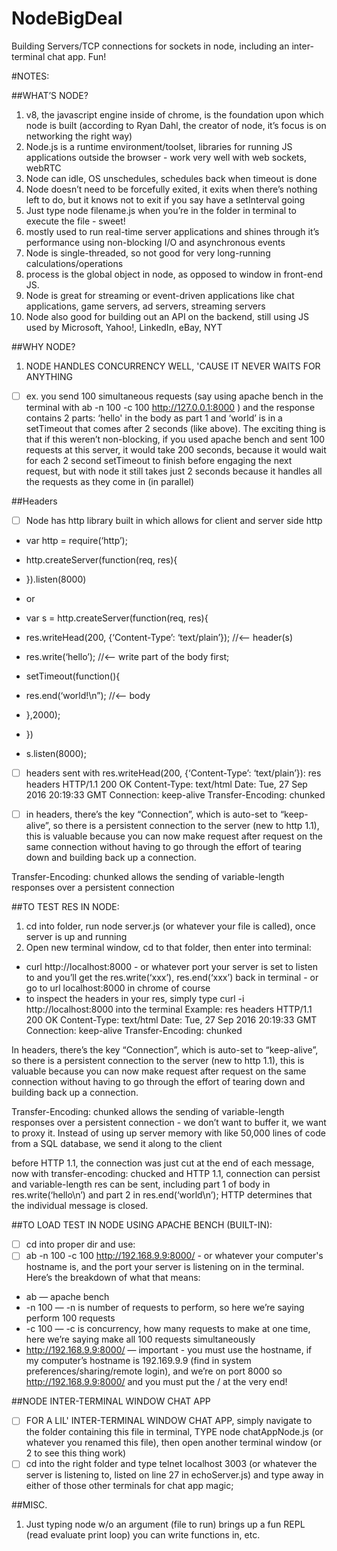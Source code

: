 # NodeBigDeal
Building Servers/TCP connections for sockets in node, including an inter-terminal chat app.  Fun!

#NOTES:

##WHAT’S NODE? 
1. v8, the javascript engine inside of chrome, is the foundation upon which node is built 
(according to Ryan Dahl, the creator of node, it’s focus is on networking the right way) 
2. Node.js is a runtime environment/toolset, libraries for running JS applications outside the browser - work very well with web sockets, webRTC
3. Node can idle, OS unschedules, schedules back when timeout is done 
1. Node doesn’t need to be forcefully exited, it exits when there’s nothing left to do, but it knows not to exit if you say have a setInterval going 
1. Just type node filename.js when you’re in the folder in terminal to execute the file - sweet!
1. mostly used to run real-time server applications and shines through it’s performance using non-blocking I/O and asynchronous events 
1. Node is single-threaded, so not good for very long-running calculations/operations
1. process is the global object in node, as opposed to window in front-end JS. 
1. Node is great for streaming or event-driven applications like chat applications, game servers, ad servers, streaming servers
1. Node also good for building out an API on the backend, still using JS
used by Microsoft, Yahoo!, LinkedIn, eBay, NYT

##WHY NODE? 
1. NODE HANDLES CONCURRENCY WELL, 'CAUSE IT NEVER WAITS FOR ANYTHING 

- [ ] ex. you send 100 simultaneous requests (say using apache bench in the terminal with ab -n 100 -c 100 http://127.0.0.1:8000 ) and the response contains 2 parts:  ‘hello' in the body as part 1 and ‘world’ is in a setTimeout that comes after 2 seconds (like above).  The exciting thing is that if this weren’t non-blocking, if you used apache bench and sent 100 requests at this server, it would take 200 seconds, because it would wait for each 2 second setTimeout to finish before engaging the next request, but with node it still takes just 2 seconds because it handles all the requests as they come in (in parallel)    


##Headers

- [ ] Node has http library built in which allows for client and server side http

- var http = require(‘http’); 
- http.createServer(function(req, res){

- }).listen(8000)

- or 

- var s = http.createServer(function(req, res){
- res.writeHead(200, {‘Content-Type’: ‘text/plain’});  //<— header(s)
- res.write(‘hello’); //<— write part of the body first; 
- setTimeout(function(){
-    res.end(‘world!\n”); //<— body
-    },2000); 
- })
- s.listen(8000); 

- [ ] headers sent with res.writeHead(200, {‘Content-Type’: ‘text/plain’}): 
res headers 
HTTP/1.1 200 OK
Content-Type: text/html
Date: Tue, 27 Sep 2016 20:19:33 GMT
Connection: keep-alive
Transfer-Encoding: chunked

- [ ] in headers, there’s the key “Connection”, which is auto-set to “keep-alive”, so there is a persistent connection to the server (new to http 1.1), this is valuable because you can now make request after request on the same connection without having to go through the effort of tearing down and building back up a connection.  


Transfer-Encoding: chunked allows the sending of variable-length responses over a persistent connection 

##TO TEST RES IN NODE: 
1. cd into folder, run node server.js (or whatever your file is called), once server is up and running
1. Open new terminal window, cd to that folder, then enter into terminal: 

- curl http://localhost:8000 - or whatever port your server is set to listen to and you’ll get the res.write(‘xxx’), res.end(‘xxx’) back in terminal  - or go to url localhost:8000 in chrome of course
- to inspect the headers in your res, simply type curl -i  http://localhost:8000 into the terminal 
Example: 
res headers 
HTTP/1.1 200 OK
Content-Type: text/html
Date: Tue, 27 Sep 2016 20:19:33 GMT
Connection: keep-alive
Transfer-Encoding: chunked

In headers, there’s the key “Connection”, which is auto-set to “keep-alive”, so there is a persistent connection to the server (new to http 1.1), this is valuable because you can now make request after request on the same connection without having to go through the effort of tearing down and building back up a connection.  

Transfer-Encoding: chunked allows the sending of variable-length responses over a persistent connection - we don’t want to buffer it, we want to proxy it.  Instead of using up server memory with like 50,000 lines of code from a SQL database, we send it along to the client

before HTTP 1.1, the connection was just cut at the end of each message, now with transfer-encoding: chucked and HTTP 1.1, connection can persist and variable-length res can be sent, including part 1 of body in res.write(‘hello\n’) and part 2 in res.end(‘world\n’);  HTTP determines that the individual message is closed.  


##TO LOAD TEST IN NODE USING APACHE BENCH (BUILT-IN):

- [ ] cd into proper dir and use: 
- [ ] ab -n 100 -c 100 http://192.168.9.9:8000/ - or whatever your computer's hostname is, and the port your server is listening on in the terminal.  Here’s the breakdown of what that means: 

- ab —  apache bench
- -n 100 — -n is number of requests to perform, so here we’re saying perform 100 requests
- -c 100 — -c is concurrency, how many requests to make at one time, here we’re saying make all 100 requests simultaneously
- http://192.168.9.9:8000/ — important - you must use the hostname, if my computer’s hostname is 192.169.9.9 (find in system preferences/sharing/remote login), and we’re on port 8000 so http://192.168.9.9:8000/  and you must put the / at the very end!


##NODE INTER-TERMINAL WINDOW CHAT APP

- [ ] FOR A LIL' INTER-TERMINAL WINDOW CHAT APP, simply navigate to the folder containing this file in terminal, TYPE node chatAppNode.js (or whatever you renamed this file), then open another terminal window (or 2 to see this thing work)
- [ ] cd into the right folder and type telnet localhost 3003 (or whatever the server is listening to, listed on line 27 in echoServer.js) and type away in either of those other terminals for chat app magic; 

##MISC. 
1. Just typing node w/o an argument (file to run) brings up a fun REPL (read evaluate print loop) you can write functions in, etc. 


